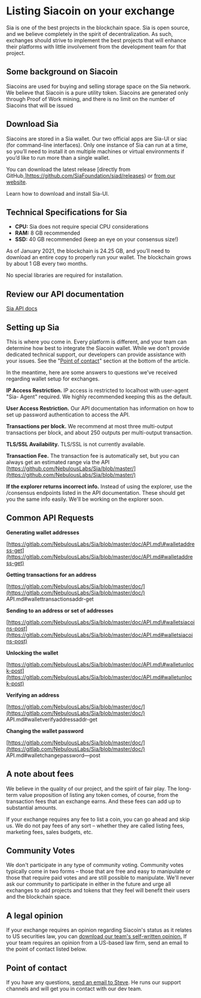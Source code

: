 # Listing Siacoin on your exchange

Sia is one of the best projects in the blockchain space. Sia is open source, and we believe completely in the spirit of decentralization. As such, exchanges should strive to implement the best projects that will enhance their platforms with little involvement from the development team for that project.

## Some background on Siacoin

Siacoins are used for buying and selling storage space on the Sia network. We believe that Siacoin is a pure utility token. Siacoins are generated only through Proof of Work mining, and there is no limit on the number of Siacoins that will be issued

## Download Sia

Siacoins are stored in a Sia wallet. Our two official apps are Sia-UI or siac \(for command-line interfaces\). Only one instance of Sia can run at a time, so you’ll need to install it on multiple machines or virtual environments if you’d like to run more than a single wallet.

You can download the latest release [directly from GitHub,]https://github.com/SiaFoundation/siad/releases) or [from our website](https://sia.tech/get-started).

Learn how to download and install Sia-UI.

## Technical Specifications for Sia

* **CPU:** Sia does not require special CPU considerations
* **RAM:** 8 GB recommended
* **SSD:** 40 GB recommended \(keep an eye on your consensus size!\)

As of January 2021, the blockchain is 24.25 GB, and you’ll need to download an entire copy to properly run your wallet. The blockchain grows by about 1 GB every two months.

No special libraries are required for installation.

## Review our API documentation

[Sia API docs](https://sia.tech/docs/)

## Setting up Sia

This is where you come in. Every platform is different, and your team can determine how best to integrate the Siacoin wallet. While we don’t provide dedicated technical support, our developers can provide assistance with your issues. See the "[Point of contact](listing-siacoin-on-your-exchange.md#point-of-contact)" section at the bottom of the article.

In the meantime, here are some answers to questions we’ve received regarding wallet setup for exchanges.

**IP Access Restriction.** IP access is restricted to localhost with user-agent "Sia- Agent" required. We highly recommended keeping this as the default.

**User Access Restriction.** Our API documentation has information on how to set up password authentication to access the API.

**Transactions per block.** We recommend at most three multi-output transactions per block, and about 250 outputs per multi-output transaction.

**TLS/SSL Availability.** TLS/SSL is not currently available.

**Transaction Fee.** The transaction fee is automatically set, but you can always get an estimated range via the API [https://github.com/NebulousLabs/Sia/blob/master/](https://github.com/NebulousLabs/Sia/blob/master/)

**If the explorer returns incorrect info.** Instead of using the explorer, use the /consensus endpoints listed in the API documentation. These should get you the same info easily. We'll be working on the explorer soon.

## Common API Requests

**Generating wallet addresses**

[https://gitlab.com/NebulousLabs/Sia/blob/master/doc/API.md\#walletaddress-get](https://gitlab.com/NebulousLabs/Sia/blob/master/doc/API.md#walletaddress-get)

**Getting transactions for an address**

[https://gitlab.com/NebulousLabs/Sia/blob/master/doc/](https://gitlab.com/NebulousLabs/Sia/blob/master/doc/) API.md\#wallettransactionsaddr-get

**Sending to an address or set of addresses**

[https://gitlab.com/NebulousLabs/Sia/blob/master/doc/API.md\#walletsiacoins-post](https://gitlab.com/NebulousLabs/Sia/blob/master/doc/API.md#walletsiacoins-post)

**Unlocking the wallet**

[https://gitlab.com/NebulousLabs/Sia/blob/master/doc/API.md\#walletunlock-post](https://gitlab.com/NebulousLabs/Sia/blob/master/doc/API.md#walletunlock-post)

**Verifying an address**

[https://gitlab.com/NebulousLabs/Sia/blob/master/doc/](https://gitlab.com/NebulousLabs/Sia/blob/master/doc/) API.md\#walletverifyaddressaddr-get

**Changing the wallet password**

[https://gitlab.com/NebulousLabs/Sia/blob/master/doc/](https://gitlab.com/NebulousLabs/Sia/blob/master/doc/) API.md\#walletchangepassword—post

## A note about fees

We believe in the quality of our project, and the spirit of fair play. The long-term value proposition of listing any token comes, of course, from the transaction fees that an exchange earns. And these fees can add up to substantial amounts.

If your exchange requires any fee to list a coin, you can go ahead and skip us. We do not pay fees of any sort – whether they are called listing fees, marketing fees, sales budgets, etc.

## Community Votes

We don't participate in any type of community voting. Community votes typically come in two forms – those that are free and easy to manipulate or those that require paid votes and are still possible to manipulate. We'll never ask our community to participate in either in the future and urge all exchanges to add projects and tokens that they feel will benefit their users and the blockchain space.

## A legal opinion

If your exchange requires an opinion regarding Siacoin's status as it relates to US securities law, you can [download our team's self-written opinion.](https://files.helpdocs.io/YzA4Zq3JuM/articles/4ubdozs16r/1531331962488/sia-legal-opinion-self-written.pdf) If your team requires an opinion from a US-based law firm, send an email to the point of contact listed below.

## Point of contact

If you have any questions, [send an email to Steve](mailto:steve@sia.tech). He runs our support channels and will get you in contact with our dev team.

